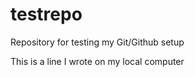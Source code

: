 # testrepo
Repository for testing my Git/Github setup

This is a line I wrote on my local computer 
